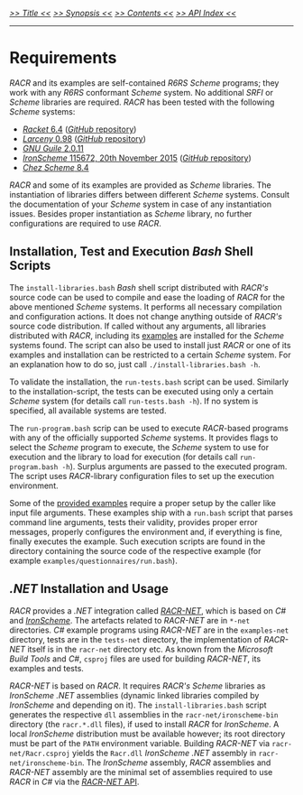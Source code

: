 _[>> Title <<](title.md) [>> Synopsis <<](synopsis.md) [>> Contents <<](contents.md) [>> API Index <<](api-index.md)_
___

# Requirements

_RACR_ and its examples are self-contained _R6RS Scheme_ programs; they work with any _R6RS_ conformant _Scheme_ system. No additional _SRFI_ or _Scheme_ libraries are required. _RACR_ has been tested with the following _Scheme_ systems:
  * [_Racket_ 6.4](http://www.racket-lang.org/) ([_GitHub_ repository](https://github.com/plt/racket))
  * [_Larceny_ 0.98](http://www.larcenists.org) ([_GitHub_ repository](https://github.com/larcenists/larceny))
  * [_GNU Guile_ 2.0.11](http://www.gnu.org/software/guile/)
  * [_IronScheme_ 115672, 20th November 2015](http://ironscheme.codeplex.com) ([_GitHub_ repository](https://github.com/leppie/IronScheme))
  * [_Chez Scheme_ 8.4](http://www.scheme.com/)

_RACR_ and some of its examples are provided as _Scheme_ libraries. The instantiation of libraries differs between different _Scheme_ systems. Consult the documentation of your _Scheme_ system in case of any instantiation issues. Besides proper instantiation as _Scheme_ library, no further configurations are required to use _RACR_.

## Installation, Test and Execution _Bash_ Shell Scripts

The `install-libraries.bash` _Bash_ shell script distributed with _RACR's_ source code can be used to compile and ease the loading of _RACR_ for the above mentioned _Scheme_ systems. It performs all necessary compilation and configuration actions. It does not change anything outside of _RACR's_ source code distribution. If called without any arguments, all libraries distributed with _RACR_, including its [examples](../../examples/examples-overview.md) are installed for the _Scheme_ systems found. The script can also be used to install just _RACR_ or one of its examples and installation can be restricted to a certain _Scheme_ system. For an explanation how to do so, just call `./install-libraries.bash -h`.

To validate the installation, the `run-tests.bash` script can be used. Similarly to the installation-script, the tests can be executed using only a certain _Scheme_ system (for details call `run-tests.bash -h`). If no system is specified, all available systems are tested.

The `run-program.bash` scrip can be used to execute _RACR_-based programs with any of the officially supported _Scheme_ systems. It provides flags to select the _Scheme_ program to execute, the _Scheme_ system to use for execution and the library to load for execution (for details call `run-program.bash -h`). Surplus arguments are passed to the executed program. The script uses _RACR_-library configuration files to set up the execution environment.

Some of the [provided examples](../../examples/examples-overview.md) require a proper setup by the caller like input file arguments. These examples ship with a `run.bash` script that parses command line arguments, tests their validity, provides proper error messages, properly configures the environment and, if everything is fine, finally executes the example. Such execution scripts are found in the directory containing the source code of the respective example (for example `examples/questionnaires/run.bash`).

## _.NET_ Installation and Usage

_RACR_ provides a _.NET_ integration called [_RACR-NET_](../../racr-net/documentation/title.md), which is based on _C#_ and [_IronScheme_](http://ironscheme.codeplex.com). The artefacts related to _RACR-NET_ are in `*-net` directories. _C#_ example programs using _RACR-NET_ are in the `examples-net` directory, tests are in the `tests-net` directory, the implementation of _RACR-NET_ itself is in the `racr-net` directory etc. As known from the _Microsoft Build Tools_ and _C#_, `csproj` files are used for building _RACR-NET_, its examples and tests.

_RACR-NET_ is based on _RACR_. It requires _RACR's_ _Scheme_ libraries as _IronScheme_ _.NET_ assemblies (dynamic linked libraries compiled by _IronScheme_ and depending on it). The `install-libraries.bash` script generates the respective `dll` assemblies in the `racr-net/ironscheme-bin` directory (the `racr.*.dll` files), if used to install _RACR_ for _IronScheme_. A local _IronScheme_ distribution must be available however; its root directory must be part of the `PATH` environment variable. Building _RACR-NET_ via `racr-net/Racr.csproj` yields the `Racr.dll` _IronScheme_ _.NET_ assembly in `racr-net/ironscheme-bin`. The _IronScheme_ assembly, _RACR_ assemblies and _RACR-NET_ assembly are the minimal set of assemblies required to use _RACR_ in _C#_ via the [_RACR-NET_ API](../../racr-net/documentation/title.md).
